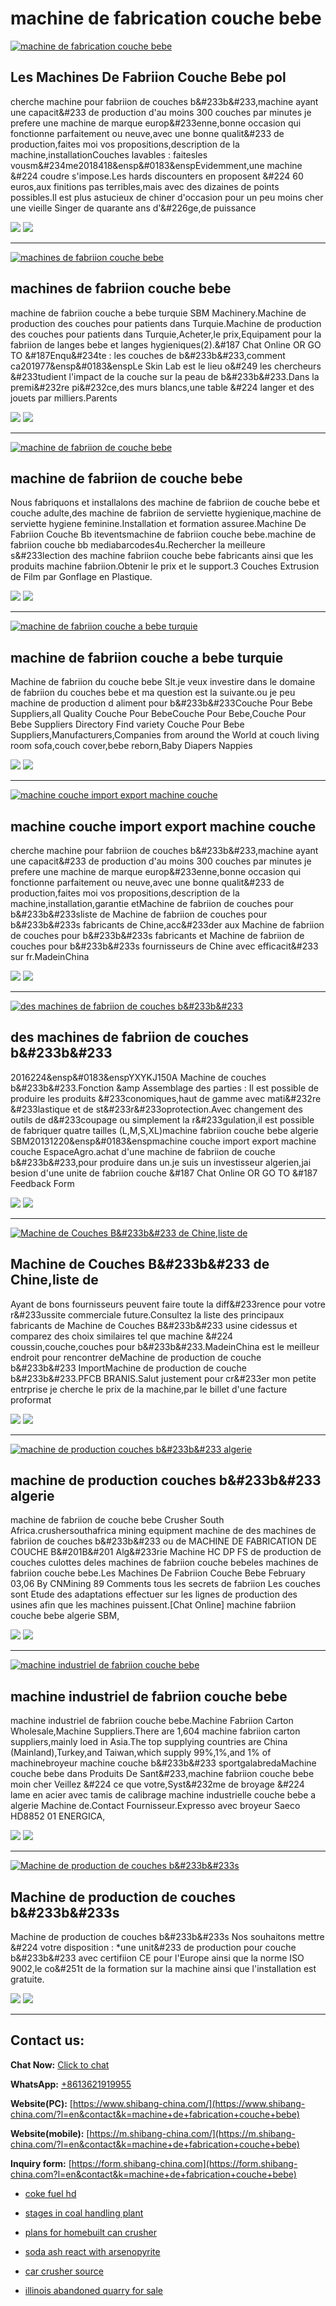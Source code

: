 # machine de fabrication couche bebe

<a href="https://swt.shibang-china.com/?l=en&img&k=machine+de+fabrication+couche+bebe" target="_blank">![machine de fabrication couche bebe](http://static.shibang-china.com/all-800x300/1421.jpg)</a>

## Les Machines De Fabriion Couche Bebe pol
cherche machine pour fabriion de couches b&#233b&#233,machine ayant une capacit&#233 de production d'au moins 300 couches par minutes je prefere une machine de marque europ&#233enne,bonne occasion qui fonctionne parfaitement ou neuve,avec une bonne qualit&#233 de production,faites moi vos propositions,description de la machine,installationCouches lavables : faitesles vousm&#234me2018418&ensp&#0183&enspEvidemment,une machine &#224 coudre s'impose.Les hards discounters en proposent &#224 60 euros,aux finitions pas terribles,mais avec des dizaines de points possibles.Il est plus astucieux de chiner d'occasion pour un peu moins cher une vieille Singer de quarante ans d'&#226ge,de puissance


<a href="https://whatsapp.shibangsoft.com/WhatsApp.php" target="_blank" title="WhatsApp">![](http://static.shibang-china.com/icon/whatsapp.png)</a> <a href="https://swt.shibang-china.com/?l=en&icon&k=machine+de+fabrication+couche+bebe" target="_blank">![](http://static.shibang-china.com/icon/chat-en.png)</a>

---

<a href="https://swt.shibang-china.com/?l=en&img&k=machine+de+fabrication+couche+bebe" target="_blank">![machines de fabriion couche bebe](http://static.shibang-china.com/all-800x300/807.jpg)</a>

## machines de fabriion couche bebe
machine de fabriion couche a bebe turquie SBM Machinery.Machine de production des couches pour patients dans Turquie.Machine de production des couches pour patients dans Turquie,Acheter,le prix,Equipament pour la fabriion de langes bebe et langes hygieniques(2).&#187 Chat Online OR GO TO &#187Enqu&#234te : les couches de b&#233b&#233,comment ca201977&ensp&#0183&enspLe Skin Lab est le lieu o&#249 les chercheurs &#233tudient l'impact de la couche sur la peau de b&#233b&#233.Dans la premi&#232re pi&#232ce,des murs blancs,une table &#224 langer et des jouets par milliers.Parents


<a href="https://whatsapp.shibangsoft.com/WhatsApp.php" target="_blank" title="WhatsApp">![](http://static.shibang-china.com/icon/whatsapp.png)</a> <a href="https://swt.shibang-china.com/?l=en&icon&k=machine+de+fabrication+couche+bebe" target="_blank">![](http://static.shibang-china.com/icon/chat-en.png)</a>

---

<a href="https://swt.shibang-china.com/?l=en&img&k=machine+de+fabrication+couche+bebe" target="_blank">![machine de fabriion de couche bebe](http://static.shibang-china.com/all-800x300/674.jpg)</a>

## machine de fabriion de couche bebe
Nous fabriquons et installalons des machine de fabriion de couche bebe et couche adulte,des machine de fabriion de serviette hygienique,machine de serviette hygiene feminine.Installation et formation assuree.Machine De Fabriion Couche Bb iteventsmachine de fabriion couche bebe.machine de fabriion couche bb mediabarcodes4u.Rechercher la meilleure s&#233lection des machine fabriion couche bebe fabricants ainsi que les produits machine fabriion.Obtenir le prix et le support.3 Couches Extrusion de Film par Gonflage en Plastique.


<a href="https://whatsapp.shibangsoft.com/WhatsApp.php" target="_blank" title="WhatsApp">![](http://static.shibang-china.com/icon/whatsapp.png)</a> <a href="https://swt.shibang-china.com/?l=en&icon&k=machine+de+fabrication+couche+bebe" target="_blank">![](http://static.shibang-china.com/icon/chat-en.png)</a>

---

<a href="https://swt.shibang-china.com/?l=en&img&k=machine+de+fabrication+couche+bebe" target="_blank">![machine de fabriion couche a bebe turquie](http://static.shibang-china.com/all-800x300/1400.jpg)</a>

## machine de fabriion couche a bebe turquie
Machine de fabriion du couche bebe Slt.je veux investire dans le domaine de fabriion du couches bebe et ma question est la suivante.ou je peu machine de production d aliment pour b&#233b&#233Couche Pour Bebe Suppliers,all Quality Couche Pour BebeCouche Pour Bebe,Couche Pour Bebe Suppliers Directory Find variety Couche Pour Bebe Suppliers,Manufacturers,Companies from around the World at couch living room sofa,couch cover,bebe reborn,Baby Diapers Nappies


<a href="https://whatsapp.shibangsoft.com/WhatsApp.php" target="_blank" title="WhatsApp">![](http://static.shibang-china.com/icon/whatsapp.png)</a> <a href="https://swt.shibang-china.com/?l=en&icon&k=machine+de+fabrication+couche+bebe" target="_blank">![](http://static.shibang-china.com/icon/chat-en.png)</a>

---

<a href="https://swt.shibang-china.com/?l=en&img&k=machine+de+fabrication+couche+bebe" target="_blank">![machine couche import export machine couche](http://static.shibang-china.com/all-800x300/784.jpg)</a>

## machine couche import export machine couche
cherche machine pour fabriion de couches b&#233b&#233,machine ayant une capacit&#233 de production d'au moins 300 couches par minutes je prefere une machine de marque europ&#233enne,bonne occasion qui fonctionne parfaitement ou neuve,avec une bonne qualit&#233 de production,faites moi vos propositions,description de la machine,installation,garantie etMachine de fabriion de couches pour b&#233b&#233sliste de Machine de fabriion de couches pour b&#233b&#233s fabricants de Chine,acc&#233der aux Machine de fabriion de couches pour b&#233b&#233s fabricants et Machine de fabriion de couches pour b&#233b&#233s fournisseurs de Chine avec efficacit&#233 sur fr.MadeinChina


<a href="https://whatsapp.shibangsoft.com/WhatsApp.php" target="_blank" title="WhatsApp">![](http://static.shibang-china.com/icon/whatsapp.png)</a> <a href="https://swt.shibang-china.com/?l=en&icon&k=machine+de+fabrication+couche+bebe" target="_blank">![](http://static.shibang-china.com/icon/chat-en.png)</a>

---

<a href="https://swt.shibang-china.com/?l=en&img&k=machine+de+fabrication+couche+bebe" target="_blank">![des machines de fabriion de couches b&#233b&#233](http://static.shibang-china.com/all-800x300/1063.jpg)</a>

## des machines de fabriion de couches b&#233b&#233
2016224&ensp&#0183&enspYXYKJ150A Machine de couches b&#233b&#233.Fonction &amp Assemblage des parties : Il est possible de produire les produits &#233conomiques,haut de gamme avec mati&#232re &#233lastique et de st&#233r&#233oprotection.Avec changement des outils de d&#233coupage ou simplement la r&#233gulation,il est possible de fabriquer quatre tailles (L,M,S,XL)machine fabriion couche bebe algerie SBM20131220&ensp&#0183&enspmachine couche import export machine couche EspaceAgro.achat d'une machine de fabriion de couche b&#233b&#233,pour produire dans un.je suis un investisseur algerien,jai besion d'une unite de fabriion couche &#187 Chat Online OR GO TO &#187 Feedback Form


<a href="https://whatsapp.shibangsoft.com/WhatsApp.php" target="_blank" title="WhatsApp">![](http://static.shibang-china.com/icon/whatsapp.png)</a> <a href="https://swt.shibang-china.com/?l=en&icon&k=machine+de+fabrication+couche+bebe" target="_blank">![](http://static.shibang-china.com/icon/chat-en.png)</a>

---

<a href="https://swt.shibang-china.com/?l=en&img&k=machine+de+fabrication+couche+bebe" target="_blank">![Machine de Couches B&#233b&#233 de Chine,liste de](http://static.shibang-china.com/all-800x300/322.jpg)</a>

## Machine de Couches B&#233b&#233 de Chine,liste de
Ayant de bons fournisseurs peuvent faire toute la diff&#233rence pour votre r&#233ussite commerciale future.Consultez la liste des principaux fabricants de Machine de Couches B&#233b&#233 usine cidessus et comparez des choix similaires tel que machine &#224 coussin,couche,couches pour b&#233b&#233.MadeinChina est le meilleur endroit pour rencontrer deMachine de production de couche b&#233b&#233 ImportMachine de production de couche b&#233b&#233.PFCB BRANIS.Salut justement pour cr&#233er mon petite entrprise je cherche le prix de la machine,par le billet d'une facture proformat


<a href="https://whatsapp.shibangsoft.com/WhatsApp.php" target="_blank" title="WhatsApp">![](http://static.shibang-china.com/icon/whatsapp.png)</a> <a href="https://swt.shibang-china.com/?l=en&icon&k=machine+de+fabrication+couche+bebe" target="_blank">![](http://static.shibang-china.com/icon/chat-en.png)</a>

---

<a href="https://swt.shibang-china.com/?l=en&img&k=machine+de+fabrication+couche+bebe" target="_blank">![machine de production couches b&#233b&#233 algerie](http://static.shibang-china.com/all-800x300/781.jpg)</a>

## machine de production couches b&#233b&#233 algerie
machine de fabriion de couche bebe Crusher South Africa.crushersouthafrica mining equipment machine de des machines de fabriion de couches b&#233b&#233 ou de MACHINE DE FABRICATION DE COUCHE B&#201B&#201 Alg&#233rie Machine HC DP FS de production de couches culottes deles machines de fabriion couche bebeles machines de fabriion couche bebe.Les Machines De Fabriion Couche Bebe February 03,06 By CNMining 89 Comments tous les secrets de fabriion Les couches sont Etude des adaptations effectuer sur les lignes de production des usines afin que les machines puissent.[Chat Online] machine fabriion couche bebe algerie SBM,


<a href="https://whatsapp.shibangsoft.com/WhatsApp.php" target="_blank" title="WhatsApp">![](http://static.shibang-china.com/icon/whatsapp.png)</a> <a href="https://swt.shibang-china.com/?l=en&icon&k=machine+de+fabrication+couche+bebe" target="_blank">![](http://static.shibang-china.com/icon/chat-en.png)</a>

---

<a href="https://swt.shibang-china.com/?l=en&img&k=machine+de+fabrication+couche+bebe" target="_blank">![machine industriel de fabriion couche bebe](http://static.shibang-china.com/all-800x300/1344.jpg)</a>

## machine industriel de fabriion couche bebe
machine industriel de fabriion couche bebe.Machine Fabriion Carton Wholesale,Machine Suppliers.There are 1,604 machine fabriion carton suppliers,mainly loed in Asia.The top supplying countries are China (Mainland),Turkey,and Taiwan,which supply 99%,1%,and 1% of machinebroyeur machine couche b&#233b&#233 sportgalabredaMachine couche bebe dans Produits De Sant&#233,machine fabriion couche bebe moin cher Veillez &#224 ce que votre,Syst&#232me de broyage &#224 lame en acier avec tamis de calibrage machine industrielle couche bebe a algerie Machine de.Contact Fournisseur.Expresso avec broyeur Saeco HD8852 01 ENERGICA,


<a href="https://whatsapp.shibangsoft.com/WhatsApp.php" target="_blank" title="WhatsApp">![](http://static.shibang-china.com/icon/whatsapp.png)</a> <a href="https://swt.shibang-china.com/?l=en&icon&k=machine+de+fabrication+couche+bebe" target="_blank">![](http://static.shibang-china.com/icon/chat-en.png)</a>

---

<a href="https://swt.shibang-china.com/?l=en&img&k=machine+de+fabrication+couche+bebe" target="_blank">![Machine de production de couches b&#233b&#233s](http://static.shibang-china.com/all-800x300/659.jpg)</a>

## Machine de production de couches b&#233b&#233s
Machine de production de couches b&#233b&#233s Nos souhaitons mettre &#224 votre disposition : *une unit&#233 de production pour couche b&#233b&#233 avec certifiion CE pour l'Europe ainsi que la norme ISO 9002,le co&#251t de la formation sur la machine ainsi que l'installation est gratuite.

<a href="https://whatsapp.shibangsoft.com/WhatsApp.php" target="_blank" title="WhatsApp">![](http://static.shibang-china.com/icon/whatsapp.png)</a> <a href="https://swt.shibang-china.com/?l=en&icon&k=machine+de+fabrication+couche+bebe" target="_blank">![](http://static.shibang-china.com/icon/chat-en.png)</a>

---
## Contact us:

**Chat Now:** [Click to chat](https://swt.shibang-china.com?l=en&contact&k=machine+de+fabrication+couche+bebe)

**WhatsApp:**  [+8613621919955](https://whatsapp.shibangsoft.com/WhatsApp.php)

**Website(PC):** [https://www.shibang-china.com/](https://www.shibang-china.com/?l=en&contact&k=machine+de+fabrication+couche+bebe)

**Website(mobile):** [https://m.shibang-china.com/](https://m.shibang-china.com/?l=en&contact&k=machine+de+fabrication+couche+bebe)

**Inquiry form:** [https://form.shibang-china.com](https://form.shibang-china.com?l=en&contact&k=machine+de+fabrication+couche+bebe)

* [coke fuel hd](../119/coke%20fuel%20hd.md)

* [stages in coal handling plant](../115/stages%20in%20coal%20handling%20plant.md)

* [plans for homebuilt can crusher](../120/plans%20for%20homebuilt%20can%20crusher.md)

* [soda ash react with arsenopyrite](../113/soda%20ash%20react%20with%20arsenopyrite.md)

* [car crusher source](../115/car%20crusher%20source.md)

* [illinois abandoned quarry for sale](../117/illinois%20abandoned%20quarry%20for%20sale.md)